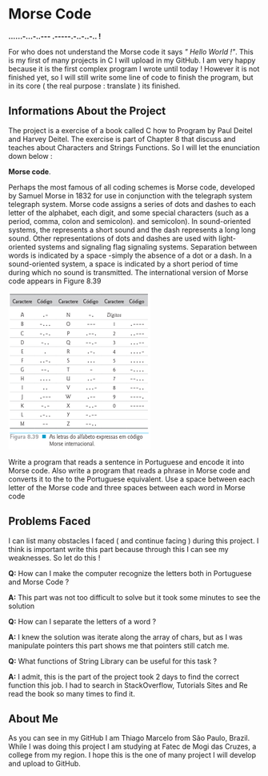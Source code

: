 # Morse Code

**......-...-..---   .-----.-..-..-.. !**

For who does not understand the Morse code it says  *" Hello World !"*. This is my first of many projects in C I will upload in my GitHub. I am very happy because it is the first complex program I wrote until today ! However it is not finished yet, so I will still write some line of code to finish the program, but in its core ( the real purpose : translate ) its finished.

## Informations About the Project

The project is a exercise of a book called C how to Program by Paul Deitel and Harvey Deitel. The exercise is part of Chapter 8 that discuss and teaches about Characters and Strings Functions. So I will let the enunciation down below : 

**Morse code**. 

Perhaps the most famous of all coding schemes is Morse code, developed by Samuel Morse in 1832 for use in conjunction with the telegraph system telegraph system. Morse code assigns a series of dots and dashes to each letter of the alphabet, each digit, and some special characters (such as a period, comma, colon and semicolon). and semicolon). In sound-oriented systems, the represents a short sound and the dash represents a long long sound. Other representations of dots and dashes are used with light-oriented systems and signaling flag signaling systems. Separation between words is indicated by a space -simply the absence of a dot or a dash. In a sound-oriented system, a space is indicated by a short period of time during which no sound is transmitted. The international version of Morse code appears in Figure 8.39

![](TabelaCodigoMorse.png)

Write a program that reads a sentence in Portuguese
and encode it into Morse code. Also write a program that reads a phrase in Morse code and converts it to the to the Portuguese equivalent. Use a space between each letter of the Morse code and three spaces between each word in Morse code

## Problems Faced

I can list many obstacles I faced ( and continue facing ) during this project. I think is important write this part because through this I can see my weaknesses. So let do this !

**Q:**  How can I make the computer recognize the letters both in Portuguese and Morse Code ? 

**A:** This part was not too difficult to solve but it took some minutes to see the solution 

**Q:** How can I separate the letters of a word ? 

**A:** I knew the solution was iterate along the array of chars, but as I was manipulate pointers this part shows me that pointers still catch me.

**Q:** What functions of String Library can be useful for this task ? 

**A:** I admit,  this is the part of the project took 2 days to find the correct function this job. I had to search in StackOverflow, Tutorials Sites and Re read the book so many times to find it.   

## About Me

As you can see in my GitHub I am Thiago Marcelo from São Paulo, Brazil. While I was doing this project I am studying at Fatec de Mogi das Cruzes, a college from my region. I hope this is the one of many project I will develop and upload to GitHub.  

